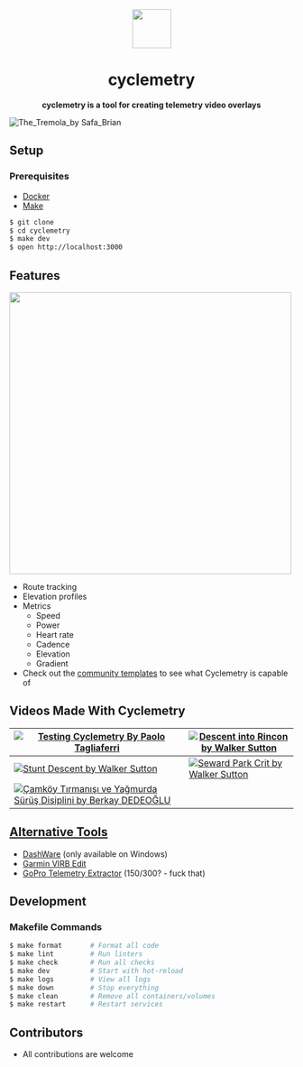 <div align="center" style="text-align: center;">
  <img src="https://i.imgur.com/O7GvHXd.png"/ style="width: 69px;">
  <h1>cyclemetry</h1>
  <p>
    <b>cyclemetry is a tool for creating telemetry video overlays</b>
  </p>
</div>

![The_Tremola_by Safa_Brian](https://github.com/walkersutton/cyclemetry/assets/25811783/71aa4902-dd29-453f-b4a5-a87ddabd2437)

## Setup

### Prerequisites

- [Docker](https://www.docker.com/products/docker-desktop/)
- [Make](https://www.gnu.org/software/make/make.html)

```bash
$ git clone
$ cd cyclemetry
$ make dev
$ open http://localhost:3000
```

## Features

<img src="https://github.com/user-attachments/assets/8a811981-7933-4bed-b833-c511df373fe0" width="500">

- Route tracking
- Elevation profiles
- Metrics
  - Speed
  - Power
  - Heart rate
  - Cadence
  - Elevation
  - Gradient
- Check out the [community templates](https://github.com/walkersutton/cyclemetry/tree/main/templates) to see what Cyclemetry is capable of

## Videos Made With Cyclemetry

| [![Testing Cyclemetry By Paolo Tagliaferri](https://img.youtube.com/vi/JmavtEU6Vvo/0.jpg)](https://www.youtube.com/watch?v=JmavtEU6Vvo) | [![Descent into Rincon by Walker Sutton](https://img.youtube.com/vi/i2vdPIfIswc/0.jpg)](https://www.youtube.com/watch?v=i2vdPIfIswc) |
| --- | --- |
| [![Stunt Descent by Walker Sutton](https://img.youtube.com/vi/96_nwEF-Bfc/0.jpg)](https://www.youtube.com/watch?v=96_nwEF-Bfc) | [![Seward Park Crit by Walker Sutton](https://img.youtube.com/vi/gKugPA0xGhw/0.jpg)](https://www.youtube.com/watch?v=gKugPA0xGhw) |
| [![Çamköy Tırmanışı ve Yağmurda Sürüş Disiplini by Berkay DEDEOĞLU](https://img.youtube.com/vi/mIcd7nUfpWU/0.jpg)]([https://www.youtube.com/watch?v=96_nwEF-Bfc](https://youtu.be/mIcd7nUfpWU?si=KUJQDPz11NTakou4&t=1249)) | |




## [Alternative Tools](https://alternativeto.net/software/garmin-virb-edit/)

- [DashWare](http://www.dashware.net/) (only available on Windows)
- [Garmin VIRB Edit](https://www.garmin.com/en-US/p/573412)
- [GoPro Telemetry Extractor](https://goprotelemetryextractor.com/) ($150/$300? - fuck that)


## Development

### Makefile Commands

```bash
$ make format       # Format all code
$ make lint         # Run linters
$ make check        # Run all checks
$ make dev          # Start with hot-reload
$ make logs         # View all logs
$ make down         # Stop everything
$ make clean        # Remove all containers/volumes
$ make restart      # Restart services
```

## Contributors

- All contributions are welcome
